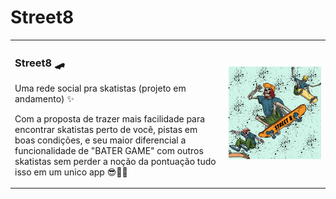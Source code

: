 # Street8
<div>
<table border="0">
  <tr>
    <td>
    <h3> Street8 🛹</h3>
<p>Uma rede social pra skatistas (projeto em andamento) ✨</p> 
<p>Com a proposta de trazer mais facilidade para encontrar skatistas perto de você, pistas em boas condições, e seu maior diferencial a funcionalidade de "BATER GAME" com outros skatistas sem perder a noção da pontuação tudo isso em um unico app 😎✌🏻 </p>
    </td>
    <td>
    <img src="street.png">
    </td>
  </tr>
</table>
